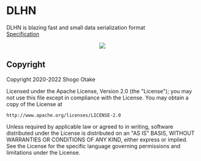 # DLHN
DLHN is blazing fast and small data serialization format  
[Specification](https://dlhn.org)

<p align="center"><a href="https://dlhn.org/" target="_blank" alt="DLHN"><img src="https://user-images.githubusercontent.com/1064585/166881107-9a386366-0ab9-4558-8b81-2a44a32df26c.png"></a></p>

## Copyright
Copyright 2020-2022 Shogo Otake

Licensed under the Apache License, Version 2.0 (the "License");
you may not use this file except in compliance with the License.
You may obtain a copy of the License at

    http://www.apache.org/licenses/LICENSE-2.0

Unless required by applicable law or agreed to in writing, software
distributed under the License is distributed on an "AS IS" BASIS,
WITHOUT WARRANTIES OR CONDITIONS OF ANY KIND, either express or implied.
See the License for the specific language governing permissions and
limitations under the License.

